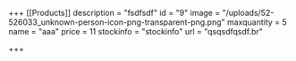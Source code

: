 +++
[[Products]]
description = "fsdfsdf"
id = "9"
image = "/uploads/52-526033_unknown-person-icon-png-transparent-png.png"
maxquantity = 5
name = "aaa"
price = 11
stockinfo = "stockinfo"
url = "qsqsdfqsdf.br"

+++
